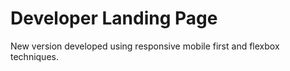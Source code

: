 # Developer Landing Page 

New version developed using responsive mobile first and flexbox techniques.